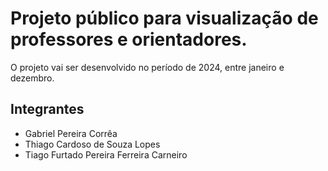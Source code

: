 # Projeto público para visualização de professores e orientadores.
O projeto vai ser desenvolvido no período de 2024, entre janeiro e dezembro.

## Integrantes
* Gabriel Pereira Corrêa
* Thiago Cardoso de Souza Lopes
* Tiago Furtado Pereira Ferreira Carneiro
<!--

**Here are some ideas to get you started:**

🙋‍♀️ A short introduction - what is your organization all about?
🌈 Contribution guidelines - how can the community get involved?
👩‍💻 Useful resources - where can the community find your docs? Is there anything else the community should know?
🍿 Fun facts - what does your team eat for breakfast?
🧙 Remember, you can do mighty things with the power of [Markdown](https://docs.github.com/github/writing-on-github/getting-started-with-writing-and-formatting-on-github/basic-writing-and-formatting-syntax)
-->
